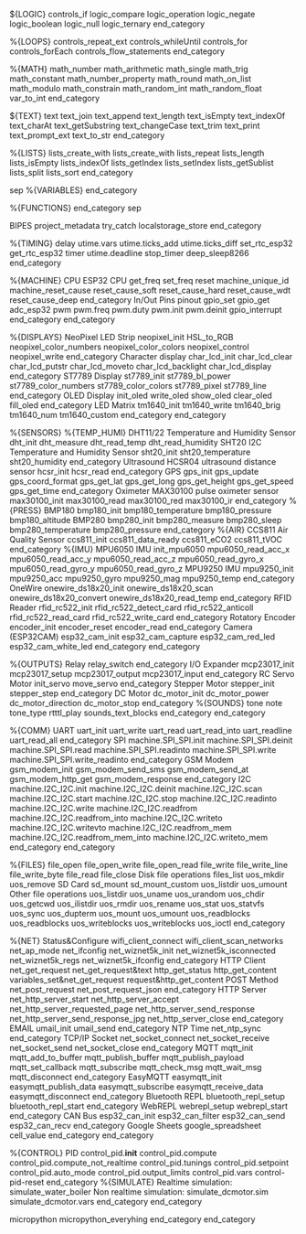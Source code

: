 ${LOGIC}
controls_if
logic_compare
logic_operation
logic_negate
logic_boolean
logic_null
logic_ternary
end_category

%{LOOPS}
controls_repeat_ext
controls_whileUntil
controls_for
controls_forEach
controls_flow_statements
end_category

%{MATH}
math_number
math_arithmetic
math_single
math_trig
math_constant
math_number_property
math_round
math_on_list
math_modulo
math_constrain
math_random_int
math_random_float
var_to_int
end_category

${TEXT}
text
text_join
text_append
text_length
text_isEmpty
text_indexOf
text_charAt
text_getSubstring
text_changeCase
text_trim
text_print
text_prompt_ext
text_to_str
end_category

%{LISTS}
lists_create_with
lists_create_with
lists_repeat
lists_length
lists_isEmpty
lists_indexOf
lists_getIndex
lists_setIndex
lists_getSublist
lists_split
lists_sort
end_category

sep
%{VARIABLES}
end_category

%{FUNCTIONS}
end_category
sep

BIPES
project_metadata
try_catch
localstorage_store
end_category

%{TIMING}
delay
utime.vars
utime.ticks_add
utime.ticks_diff
set_rtc_esp32
get_rtc_esp32
timer
utime.deadline
stop_timer
deep_sleep8266 
end_category

%{MACHINE}
CPU
ESP32 CPU
get_freq
set_freq
reset
machine_unique_id
machine_reset_cause
reset_cause_soft
reset_cause_hard
reset_cause_wdt
reset_cause_deep
end_category
In/Out Pins
pinout
gpio_set
gpio_get
adc_esp32
pwm
pwm.freq
pwm.duty
pwm.init
pwm.deinit
gpio_interrupt
end_category
end_category

%{DISPLAYS}
NeoPixel LED Strip
neopixel_init
HSL_to_RGB
neopixel_color_numbers
neopixel_color_colors
neopixel_control
neopixel_write
end_category
Character display
char_lcd_init
char_lcd_clear
char_lcd_putstr
char_lcd_moveto
char_lcd_backlight
char_lcd_display
end_category
ST7789 Display
st7789_init
st7789_bl_power
st7789_color_numbers
st7789_color_colors
st7789_pixel
st7789_line
end_category
OLED Display
init_oled
write_oled
show_oled
clear_oled
fill_oled
end_category
LED Matrix
tm1640_init
tm1640_write
tm1640_brig
tm1640_num
tm1640_custom
end_category
end_category

%{SENSORS}
%{TEMP_HUMI}
DHT11/22 Temperature and Humidity Sensor
dht_init
dht_measure
dht_read_temp
dht_read_humidity
SHT20 I2C Temperature and Humidity Sensor
sht20_init
sht20_temperature
sht20_humidity
end_category
Ultrasound
HCSR04 ultrasound distance sensor
hcsr_init
hcsr_read
end_category
GPS
gps_init
gps_update
gps_coord_format
gps_get_lat
gps_get_long
gps_get_height
gps_get_speed
gps_get_time
end_category
Oximeter
MAX30100 pulse oximeter sensor
max30100_init
max30100_read
max30100_red
max30100_ir
end_category
%{PRESS}
BMP180
bmp180_init
bmp180_temperature
bmp180_pressure
bmp180_altitude
BMP280
bmp280_init
bmp280_measure
bmp280_sleep
bmp280_temperature
bmp280_pressure
end_category
%{AIR}
CCS811 Air Quality Sensor
ccs811_init
ccs811_data_ready
ccs811_eCO2
ccs811_tVOC
end_category
%{IMU}
MPU6050 IMU
init_mpu6050
mpu6050_read_acc_x
mpu6050_read_acc_y
mpu6050_read_acc_z
mpu6050_read_gyro_x
mpu6050_read_gyro_y
mpu6050_read_gyro_z
MPU9250 IMU
mpu9250_init
mpu9250_acc
mpu9250_gyro
mpu9250_mag
mpu9250_temp
end_category
OneWire
onewire_ds18x20_init
onewire_ds18x20_scan
onewire_ds18x20_convert
onewire_ds18x20_read_temp
end_category
RFID Reader
rfid_rc522_init
rfid_rc522_detect_card
rfid_rc522_anticoll
rfid_rc522_read_card
rfid_rc522_write_card
end_category
Rotatory Encoder
encoder_init
encoder_reset
encoder_read
end_category
Camera (ESP32CAM)
esp32_cam_init
esp32_cam_capture
esp32_cam_red_led
esp32_cam_white_led
end_category
end_category

%{OUTPUTS}
Relay
relay_switch
end_category
I/O Expander
mcp23017_init
mcp23017_setup
mcp23017_output
mcp23017_input
end_category
RC Servo Motor
init_servo
move_servo
end_category
Stepper Motor
stepper_init
stepper_step
end_category
DC Motor
dc_motor_init
dc_motor_power
dc_motor_direction
dc_motor_stop
end_category
%{SOUNDS}
tone
note
tone_type
rtttl_play
sounds_text_blocks
end_category
end_category

%{COMM}
UART
uart_init
uart_write
uart_read
uart_read_into
uart_readline
uart_read_all
end_category
SPI
machine.SPI_SPI.init
machine.SPI_SPI.deinit
machine.SPI_SPI.read
machine.SPI_SPI.readinto
machine.SPI_SPI.write
machine.SPI_SPI.write_readinto
end_category
GSM Modem
gsm_modem_init
gsm_modem_send_sms
gsm_modem_send_at
gsm_modem_http_get
gsm_modem_response
end_category
I2C
machine.I2C_I2C.init
machine.I2C_I2C.deinit
machine.I2C_I2C.scan
machine.I2C_I2C.start
machine.I2C_I2C.stop
machine.I2C_I2C.readinto
machine.I2C_I2C.write
machine.I2C_I2C.readfrom
machine.I2C_I2C.readfrom_into
machine.I2C_I2C.writeto
machine.I2C_I2C.writevto
machine.I2C_I2C.readfrom_mem
machine.I2C_I2C.readfrom_mem_into
machine.I2C_I2C.writeto_mem
end_category
end_category

%{FILES}
file_open
file_open_write
file_open_read
file_write
file_write_line
file_write_byte
file_read
file_close
Disk file operations
files_list
uos_mkdir
uos_remove
SD Card
sd_mount
sd_mount_custom
uos_listdir
uos_umount
Other file operations
uos_listdir
uos_uname
uos_urandom
uos_chdir
uos_getcwd
uos_ilistdir
uos_rmdir
uos_rename
uos_stat
uos_statvfs
uos_sync
uos_dupterm
uos_mount
uos_umount
uos_readblocks
uos_readblocks
uos_writeblocks
uos_writeblocks
uos_ioctl
end_category

%{NET}
Status&Configure
wifi_client_connect
wifi_client_scan_networks
net_ap_mode
net_ifconfig
net_wiznet5k_init
net_wiznet5k_isconnected
net_wiznet5k_regs
net_wiznet5k_ifconfig
end_category
HTTP Client
net_get_request
net_get_request&text
http_get_status
http_get_content
variables_set&net_get_request
request&http_get_content
POST Method
net_post_request
net_post_request_json
end_category
HTTP Server
net_http_server_start
net_http_server_accept
net_http_server_requested_page
net_http_server_send_response
net_http_server_send_response_jpg
net_http_server_close
end_category
EMAIL
umail_init
umail_send
end_category
NTP Time
net_ntp_sync
end_category
TCP/IP Socket
net_socket_connect
net_socket_receive
net_socket_send
net_socket_close
end_category
MQTT
mqtt_init
mqtt_add_to_buffer
mqtt_publish_buffer
mqtt_publish_payload
mqtt_set_callback
mqtt_subscribe
mqtt_check_msg
mqtt_wait_msg
mqtt_disconnect
end_category
EasyMQTT
easymqtt_init
easymqtt_publish_data
easymqtt_subscribe
easymqtt_receive_data
easymqtt_disconnect
end_category
Bluetooth REPL
bluetooth_repl_setup
bluetooth_repl_start
end_category
WebREPL
webrepl_setup
webrepl_start
end_category
CAN Bus
esp32_can_init
esp32_can_filter
esp32_can_send
esp32_can_recv
end_category
Google Sheets
google_spreadsheet
cell_value
end_category
end_category

%{CONTROL}
PID
control_pid.__init__
control_pid.compute
control_pid.compute_not_realtime
control_pid.tunings
control_pid.setpoint
control_pid.auto_mode
control_pid.output_limits
control_pid.vars
control-pid-reset
end_category
%{SIMULATE}
Realtime simulation:
simulate_water_boiler
Non realtime simulation:
simulate_dcmotor.sim
simulate_dcmotor.vars
end_category
end_category

micropython
micropython_everyhing
end_category
end_category
